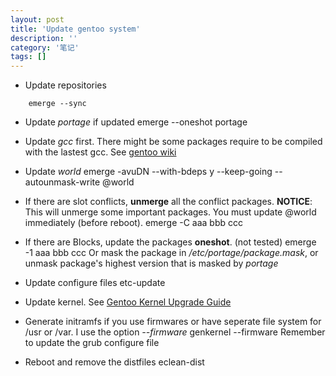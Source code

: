 ```yaml
---
layout: post
title: 'Update gentoo system'
description: ''
category: '笔记'
tags: []
---
```


- Update repositories
````
    emerge --sync
````

- Update *portage* if updated
    emerge --oneshot portage

- Update *gcc* first. There might be some packages require to be compiled with the lastest gcc. See [gentoo wiki](http://wiki.gentoo.org/wiki/Upgrading_GCC)

- Update *world*
    emerge -avuDN --with-bdeps y --keep-going --autounmask-write @world 

 + If there are slot conflicts, **unmerge** all the conflict packages.
**NOTICE**: This will unmerge some important packages. You must update @world immediately (before reboot).
    emerge -C aaa bbb ccc

 + If there are Blocks, update the packages **oneshot**. (not tested)
    emerge -1 aaa bbb ccc
Or mask the package in */etc/portage/package.mask*, or unmask package's highest version that is masked by *portage*
 
- Update configure files
    etc-update

- Update kernel. See [Gentoo Kernel Upgrade Guide](https://negativesum.net/tech/linux/gentoo/kernel)

- Generate initramfs if you use firmwares or have seperate file system for /usr or /var. I use the option *--firmware*
    genkernel --firmware
  Remember to update the grub configure file

- Reboot and remove the distfiles
    eclean-dist




